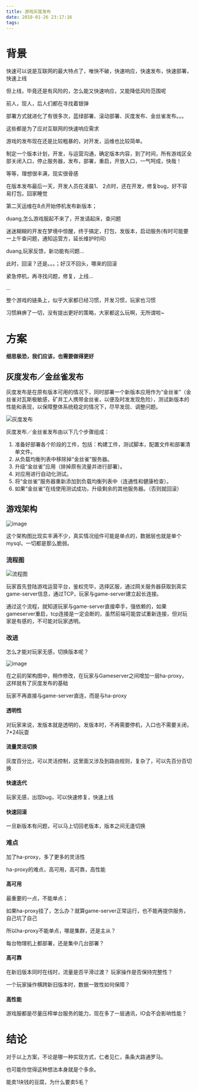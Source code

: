 ```yaml
---
title: 游戏灰度发布
date: 2018-01-26 23:17:16
tags:
---
```

# 背景
快速可以说是互联网的最大特点了，唯快不破，快速响应，快速发布，快速部署，快速上线

但上线，毕竟还是有风险的，怎么能又快速响应，又能降低风险范围呢

前人，现人，后人们都在寻找着银弹

部署方式就进化了有很多次，蓝绿部署、滚动部署、灰度发布、金丝雀发布。。。

这些都是为了应对互联网的快速响应需求


游戏的发布现在还是比较粗暴的，对开发，运维也比较简单。

制定一个版本计划，开发，与运营沟通，确定版本内容，到了时间，所有游戏区全部关闭入口，停止服务器，发布，部署，重启，开放入口，一气呵成，快哉！

等等，理想很丰满，现实很骨感

在版本发布最后一天，开发人员在凌晨1、 2点时，还在开发，修复bug，好不容易打包，回家睡觉

第二天运维在8点开始停机发布新版本；

duang,怎么游戏服起不来了，开发请起床，查问题

迷迷糊糊的开发在梦境中惊醒，终于搞定，打包，发版本，启动服务(有时可能要一上午查问题，通知运营方，延长维护时间)

duang,玩家反馈，新功能有问题...

此时，回滚？还是。。。；好汉不回头，哪来的回滚

紧急停机，再寻找问题，修复，上线...

...


整个游戏的链条上，似乎大家都已经习惯，开发习惯，玩家也习惯

习惯麻痹了一切，没有提出更好的策略，大家都这么玩啊，无所谓啦~

# 方案
**细思极恐，我们应该，也需要做得更好**

## 灰度发布／金丝雀发布

灰度发布是在原有版本可用的情况下，同时部署一个新版本应用作为“金丝雀”（金丝雀对瓦斯极敏感，矿井工人携带金丝雀，以便及时发发现危险），测试新版本的性能和表现，以保障整体系统稳定的情况下，尽早发现、调整问题。

![灰度发布](http://oirwmbp4e.bkt.clouddn.com/network/gray-deploy.png)

灰度发布／金丝雀发布由以下几个步骤组成：

1. 准备好部署各个阶段的工件，包括：构建工件，测试脚本，配置文件和部署清单文件。
2. 从负载均衡列表中移除掉“金丝雀”服务器。
3. 升级“金丝雀”应用（排掉原有流量并进行部署）。
4. 对应用进行自动化测试。
5. 将“金丝雀”服务器重新添加到负载均衡列表中（连通性和健康检查）。
6. 如果“金丝雀”在线使用测试成功，升级剩余的其他服务器。（否则就回滚）


## 游戏架构

![image](http://oirwmbp4e.bkt.clouddn.com/game/game-server.png)

这个架构图比现实丰满不少，真实情况组件可能是单点的，数据层也就是单个mysql，一切都是那么脆弱。

### 流程图
![流程图](http://oirwmbp4e.bkt.clouddn.com/game/game-data-stream.png)

玩家首先登陆游戏运营平台，鉴权完毕，选择区服，通过网关服务器获取到真实game-server信息，通过TCP，玩家与game-server建立起长连接。


通过这个流程，就知道玩家与game-server直接牵手，强依赖的，如果gameserver重启，tcp连接是一定会断的，虽然前端可能尝试重新连接，但对玩家是有感的，不可能对玩家透明。


### 改进

怎么才能对玩家无感，切换版本呢？

![image](http://oirwmbp4e.bkt.clouddn.com/game/game-server-gray.png)

在之前的架构图中，稍作修改，在玩家与Gameserver之间增加一层ha-proxy，这样就有了灰度发布的基础

玩家不再直接与game-server直连，而是与ha-proxy

#### 透明性
对玩家来说，发版本就是透明的，发版本时，不再需要停机，入口也不需要关闭，7*24玩耍

#### 流量灵活切换
灰度百分比，可以灵活控制，这里面又涉及到路由规则，复杂了，可以先百分百切换

#### 快速迭代
玩家无感，出现bug，可以快速修复，快速上线

#### 快速回滚
一旦新版本有问题，可以马上切回老版本，版本之间无逢切换

### 难点
加了ha-proxy，多了更多的灵活性

ha-proxy的难点，高可用，高可靠，高性能

#### 高可用
最重要的一点，不能单点；

如果ha-proxy挂了，怎么办？就算game-server正常运行，也不能再提供服务，自己坑了自己

所以ha-proxy不能单点，哪是集群，还是主从？

每台物理机上都部署，还是集中几台部署？

#### 高可靠

在新旧版本同时在线时，流量是否平滑过渡？ 玩家操作是否保持完整性？

一个玩家操作横跨新旧版本时，数据一致性如何保障？

#### 高性能

游戏服都是尽量压榨单台服务的能力，现在多了一层通讯，IO会不会影响性能？

# 结论
对于以上方案，不论是哪一种实现方式，仁者见仁，条条大路通罗马。

也可能你觉得这种想法本身就是个多余。

能卖1块钱的豆腐，为什么要卖5毛？
